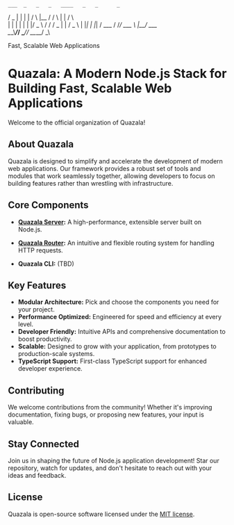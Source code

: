     ___  _   _   _   ____   _   _      _   
/ _ \| | | | / \ |__  / / \ | |    / \  
| | | | | | |/ _ \  / / / _ \| |   / _ \ 
| |_| | |_| / ___ \/ /_/ ___ \ |__/ ___ \
\__\_\\___/_/   \_____/_/   \_\____/   \_\

Fast, Scalable Web Applications
# Quazala: A Modern Node.js Stack for Building Fast, Scalable Web Applications

Welcome to the official organization of Quazala!

## About Quazala

Quazala is designed to simplify and accelerate the development of modern web applications. Our framework provides a robust set of tools and modules that work seamlessly together, allowing developers to focus on building features rather than wrestling with infrastructure.

## Core Components

- **[Quazala Server](https://github.com/quazala/server):** A high-performance, extensible server built on Node.js.
- **[Quazala Router](https://github.com/quazala/router):** An intuitive and flexible routing system for handling HTTP requests.

- **Quazala CLI:** (TBD)

## Key Features

- **Modular Architecture:** Pick and choose the components you need for your project.
- **Performance Optimized:** Engineered for speed and efficiency at every level.
- **Developer Friendly:** Intuitive APIs and comprehensive documentation to boost productivity.
- **Scalable:** Designed to grow with your application, from prototypes to production-scale systems.
- **TypeScript Support:** First-class TypeScript support for enhanced developer experience.

## Contributing

We welcome contributions from the community! Whether it's improving documentation, fixing bugs, or proposing new features, your input is valuable. 


## Stay Connected

Join us in shaping the future of Node.js application development! Star our repository, watch for updates, and don't hesitate to reach out with your ideas and feedback.

## License

Quazala is open-source software licensed under the [MIT license](LICENSE).
